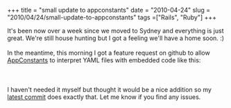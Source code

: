 +++ 
title = "small update to appconstants"
date = "2010-04-24"
slug = "2010/04/24/small-update-to-appconstants"
tags =["Rails", "Ruby"]
+++

<p>
It's been now over a week since we moved to Sydney and everything is just great. We're still house hunting but I got a feeling we'll have a home soon. :)<br><br>In the meantime, this morning I got a feature request on github to allow <a href="http://github.com/leonardoborges/app_constants" target="_blank">AppConstants</a> to interpret YAML files with embedded code like this:<br><br><script src="https://gist.github.com/790877.js?file=gistfile1.yml"></script><br><br>I haven't needed it myself but thought it would be a nice addition so my <a href="http://github.com/leonardoborges/app_constants/commit/7c116c8cf9307942f7d8682779510e623156fd08">latest commit</a> does exactly that. Let me know if you find any issues.
</p>

